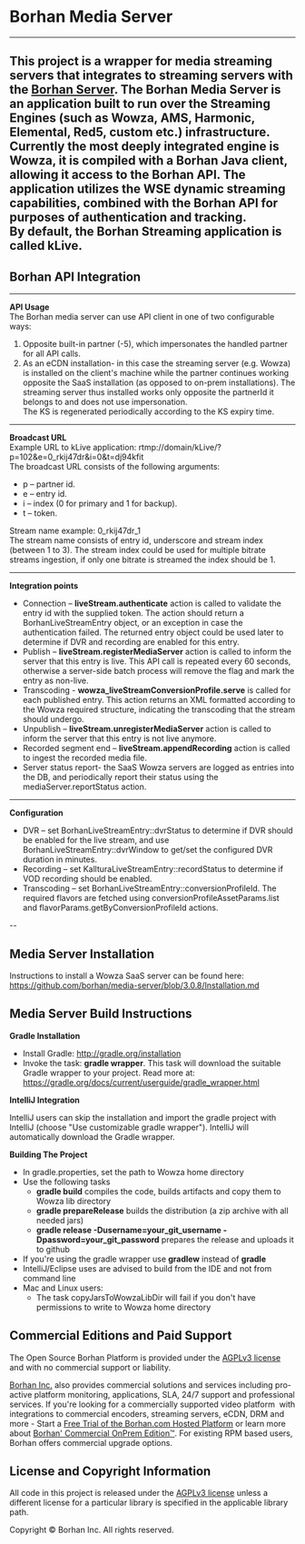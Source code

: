 Borhan Media Server   
==========================
---
This project is a wrapper for media streaming servers that integrates to streaming servers with the [Borhan Server](https://github.com/borhan/server). 
The Borhan Media Server is an application built to run over the Streaming Engines (such as Wowza, AMS, Harmonic, Elemental, Red5, custom etc.) infrastructure. Currently the most deeply integrated engine is Wowza, it is compiled with a Borhan Java client, allowing it access to the Borhan API. The application utilizes the WSE dynamic streaming capabilities, combined with the Borhan API for purposes of authentication and tracking.  
By default, the Borhan Streaming application is called **kLive**.
---

Borhan API Integration
---
---
**API Usage**  
The Borhan media server can use API client in one of two configurable ways:
1.	Opposite built-in partner (-5), which impersonates the handled partner for all API calls.
2.	As an eCDN installation- in this case the streaming server (e.g. Wowza) is installed on the client's machine while the partner continues working opposite the SaaS installation (as opposed to on-prem installations). The streaming server thus installed works only opposite the partnerId it belongs to and does not use impersonation.  
The KS is regenerated periodically according to the KS expiry time.  

---

**Broadcast URL**  
Example URL to kLive application: rtmp://domain/kLive/?p=102&e=0_rkij47dr&i=0&t=dj94kfit  
The broadcast URL consists of the following arguments:
*	p – partner id.
*	e – entry id.
*	i – index (0 for primary and 1 for backup).
*	t – token.

Stream name example: 0_rkij47dr_1  
The stream name consists of entry id, underscore and stream index (between 1 to 3).
The stream index could be used for multiple bitrate streams ingestion, if only one bitrate is streamed the index should be 1.  

---

**Integration points**  
* Connection – **liveStream.authenticate** action is called to validate the entry id with the supplied token.
The action should return a BorhanLiveStreamEntry object, or an exception in case the authentication failed.
The returned entry object could be used later to determine if DVR and recording are enabled for this entry.
* Publish – **liveStream.registerMediaServer** action is called to inform the server that this entry is live.
This API call is repeated every 60 seconds, otherwise a server-side batch process will remove the flag and mark the entry as non-live.
* Transcoding - **wowza_liveStreamConversionProfile.serve** is called for each published entry. This action returns an XML formatted according to the Wowza required structure, indicating the transcoding that the stream should undergo.
* Unpublish – **liveStream.unregisterMediaServer** action is called to inform the server that this entry is not live anymore.
* Recorded segment end – **liveStream.appendRecording** action is called to ingest the recorded media file.
*  Server status report- the SaaS Wowza servers are logged as entries into the DB, and periodically report their status using the mediaServer.reportStatus action.

----

**Configuration**  
* DVR – set BorhanLiveStreamEntry::dvrStatus to determine if DVR should be enabled for the live stream, and use BorhanLiveStreamEntry::dvrWindow to get/set the configured DVR duration in minutes.
* Recording – set KallturaLiveStreamEntry::recordStatus to determine if VOD recording should be enabled.
* Transcoding – set BorhanLiveStreamEntry::conversionProfileId. The required flavors are fetched using conversionProfileAssetParams.list and flavorParams.getByConversionProfileId actions.

--

Media Server Installation
--

Instructions to install a Wowza SaaS server can be found here:
https://github.com/borhan/media-server/blob/3.0.8/Installation.md

Media Server Build Instructions
--

**Gradle Installation**

* Install Gradle: http://gradle.org/installation
* Invoke the task: **gradle wrapper**. This task will download the suitable Gradle wrapper to your project. Read more at: https://gradle.org/docs/current/userguide/gradle_wrapper.html

**IntelliJ Integration**

IntelliJ users can skip the installation and import the gradle project with IntelliJ (choose "Use customizable gradle wrapper"). IntelliJ will automatically download the Gradle wrapper.


**Building The Project**

* In gradle.properties, set the path to Wowza home directory
* Use the following tasks
  * **gradle build** compiles the code, builds artifacts and copy them to Wowza lib directory
  * **gradle prepareRelease** builds the distribution (a zip archive with all needed jars)
  * **gradle release -Dusername=your_git_username -Dpassword=your_git_password** prepares the release and uploads it to github
* If you're using the gradle wrapper use **gradlew** instead of **gradle**
* IntelliJ/Eclipse uses are advised to build from the IDE and not from command line
* Mac and Linux users:
  * The task copyJarsToWowzaLibDir will fail if you don't have permissions to write to Wowza home directory
  
## Commercial Editions and Paid Support

The Open Source Borhan Platform is provided under the [AGPLv3 license](http://www.gnu.org/licenses/agpl-3.0.html) and with no
commercial support or liability.  

[Borhan Inc.](http://corp.borhan.com) also provides commercial solutions and services including pro-active platform monitoring,
applications, SLA, 24/7 support and professional services. If you're looking for a commercially supported video platform  with
integrations to commercial encoders, streaming servers, eCDN, DRM and more - Start a [Free Trial of the Borhan.com Hosted
Platform](http://corp.borhan.com/free-trial) or learn more about [Borhan' Commercial OnPrem
Edition™](http://corp.borhan.com/Deployment-Options/Borhan-On-Prem-Edition). For existing RPM based users, Borhan offers
commercial upgrade options.


## License and Copyright Information
All code in this project is released under the [AGPLv3 license](http://www.gnu.org/licenses/agpl-3.0.html) unless a different license for a particular library is specified in the applicable library path. 

Copyright © Borhan Inc. All rights reserved.

